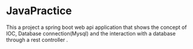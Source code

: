 # JavaPractice
This a project a spring boot web api application that shows the concept of IOC, Database connection(Mysql) and the interaction with a database through a rest controller .
